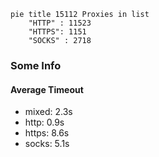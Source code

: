 
```mermaid
pie title 15112 Proxies in list
    "HTTP" : 11523
    "HTTPS": 1151
    "SOCKS" : 2718
```

### Some Info
#### Average Timeout

- mixed: 2.3s
- http: 0.9s
- https: 8.6s
- socks: 5.1s